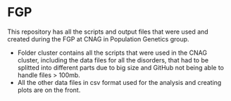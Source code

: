 # FGP
This repository has all the scripts and output files that were used and created during the FGP at CNAG in Population Genetics group. 

- Folder cluster contains all the scripts that were used in the CNAG cluster, including the data files for all the disorders, that had to be splitted into different parts due to big size and GitHub not being able to handle files > 100mb. 
- All the other data files in csv format used for the analysis and creating plots are on the front. 
